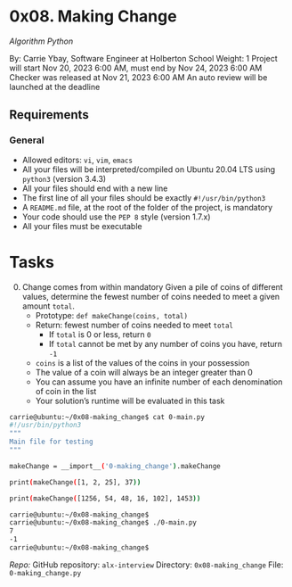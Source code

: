# 0x08. Making Change
   *Algorithm Python*

 By: Carrie Ybay, Software Engineer at Holberton School
 Weight: 1
 Project will start Nov 20, 2023 6:00 AM, must end by Nov 24, 2023 6:00 AM
 Checker was released at Nov 21, 2023 6:00 AM
 An auto review will be launched at the deadline

## Requirements
### General
   - Allowed editors: `vi`, `vim`, `emacs`
   - All your files will be interpreted/compiled on Ubuntu 20.04 LTS using `python3` (version 3.4.3)
   - All your files should end with a new line
   - The first line of all your files should be exactly `#!/usr/bin/python3`
   - A `README.md` file, at the root of the folder of the project, is mandatory
   - Your code should use the `PEP 8` style (version 1.7.x)
   - All your files must be executable

# Tasks
0. Change comes from within
mandatory
Given a pile of coins of different values, determine the fewest number of coins needed to meet a given amount `total`.
   - Prototype: `def makeChange(coins, total)`
   - Return: fewest number of coins needed to meet `total`
      - If `total` is 0 or less, return `0`
      - If `total` cannot be met by any number of coins you have, return `-1`
   - `coins` is a list of the values of the coins in your possession
   - The value of a coin will always be an integer greater than 0
   - You can assume you have an infinite number of each denomination of coin in the list
   - Your solution’s runtime will be evaluated in this task

```bash
carrie@ubuntu:~/0x08-making_change$ cat 0-main.py
#!/usr/bin/python3
"""
Main file for testing
"""

makeChange = __import__('0-making_change').makeChange

print(makeChange([1, 2, 25], 37))

print(makeChange([1256, 54, 48, 16, 102], 1453))

carrie@ubuntu:~/0x08-making_change$
carrie@ubuntu:~/0x08-making_change$ ./0-main.py
7
-1
carrie@ubuntu:~/0x08-making_change$
```

*Repo:*
  GitHub repository: `alx-interview`
  Directory: `0x08-making_change`
  File: `0-making_change.py`
